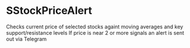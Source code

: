 # SStockPriceAlert

Checks current price of selected stocks againt moving averages and key support/resistance levels
If price is near 2 or more signals an alert is sent out via Telegram